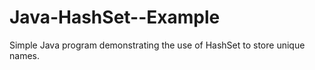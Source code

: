 # Java-HashSet--Example
Simple Java program demonstrating the use of HashSet to store unique names.
